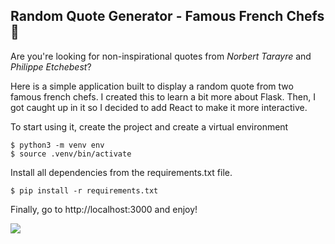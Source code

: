 ## Random Quote Generator - Famous French Chefs 🍴

Are you're looking for non-inspirational quotes from *Norbert Tarayre* and *Philippe Etchebest*?

Here is a simple application built to display a random quote from two famous french chefs. I created this to learn a bit more about Flask. Then, I got caught up in it so I decided to add React to make it more interactive.

To start using it, create the project and create a virtual environment

```
$ python3 -m venv env
$ source .venv/bin/activate
```

Install all dependencies from the requirements.txt file.

```
$ pip install -r requirements.txt
```

Finally, go to http://localhost:3000 and enjoy!

![](https://github.com/fcuisin/random_quote_generator_french_chefs/blob/main/rqg.gif)
